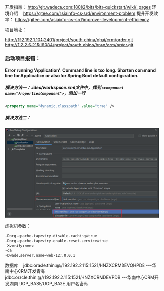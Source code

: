 开发指南：
http://git.wadecn.com:18082/bits/bits-quickstart/wiki/_pages
环境介绍：
https://gitee.com/asiainfo-cs-srd/environment-problem
提升开发效率：
https://gitee.com/asiainfo-cs-srd/improve-development-efficiency



项目地址：

http://192.192.1.104:2401/project/south-china/qhai/crm/order.git
http://112.2.6.215:18084/project/south-china/hnan/crm/order.git

### 启动项目报错：

#### Error running 'Application': Command line is too long. Shorten command line for Application or also for Spring Boot default configuration.

##### 解决方法一：.idea/workspace.xml文件中，找到 `<component name="PropertiesComponent">`，添加一行

```xml
<property name="dynamic.classpath" value="true" />
```

##### 解决方法二：

![image-20200807121700035](../../images/image-20200807121700035.png)

虚拟机参数：

```
-Dorg.apache.tapestry.disable-caching=true
-Dorg.apache.tapestry.enable-reset-service=true
-Xverify:none
-da
-Dwade.server.name=web-127.0.0.1
```

数据库：
jdbc:oracle:thin:@//192.192.2.115:1521/HNZXCRMDEVQHPDB   ---华南中心CRM开发青海	
jdbc:oracle:thin:@//192.192.2.115:1521/HNZXCRMDEVPDB        ---华南中心CRM开发湖南
UOP_BASE/UOP_BASE      用户名密码



